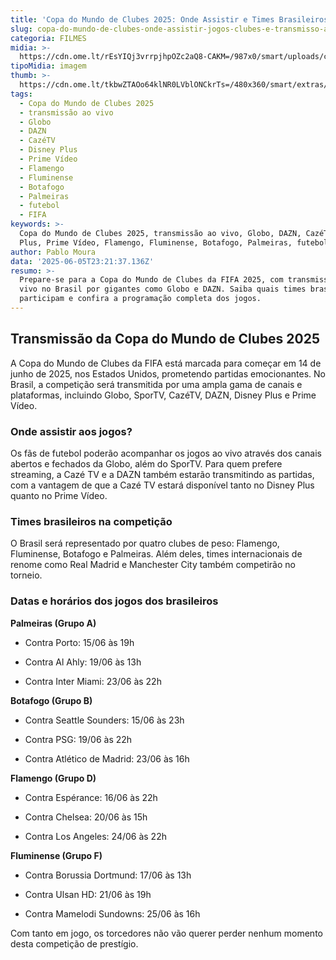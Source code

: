 ```yaml
---
title: 'Copa do Mundo de Clubes 2025: Onde Assistir e Times Brasileiros em Campo'
slug: copa-do-mundo-de-clubes-onde-assistir-jogos-clubes-e-transmisso-ao-vivo
categoria: FILMES
midia: >-
  https://cdn.ome.lt/rEsYIQj3vrrpjhpOZc2aQ8-CAKM=/987x0/smart/uploads/conteudo/fotos/Screenshot_2025-06-05_at_16.09.15.png
tipoMidia: imagem
thumb: >-
  https://cdn.ome.lt/tkbwZTAOo64klNR0LVblONCkrTs=/480x360/smart/extras/conteudos/Screenshot_2025-06-05_at_16.09.15.png
tags:
  - Copa do Mundo de Clubes 2025
  - transmissão ao vivo
  - Globo
  - DAZN
  - CazéTV
  - Disney Plus
  - Prime Vídeo
  - Flamengo
  - Fluminense
  - Botafogo
  - Palmeiras
  - futebol
  - FIFA
keywords: >-
  Copa do Mundo de Clubes 2025, transmissão ao vivo, Globo, DAZN, CazéTV, Disney
  Plus, Prime Vídeo, Flamengo, Fluminense, Botafogo, Palmeiras, futebol, FIFA
author: Pablo Moura
data: '2025-06-05T23:21:37.136Z'
resumo: >-
  Prepare-se para a Copa do Mundo de Clubes da FIFA 2025, com transmissão ao
  vivo no Brasil por gigantes como Globo e DAZN. Saiba quais times brasileiros
  participam e confira a programação completa dos jogos.
---
```


## Transmissão da Copa do Mundo de Clubes 2025

A Copa do Mundo de Clubes da FIFA está marcada para começar em 14 de junho de 2025, nos Estados Unidos, prometendo partidas emocionantes. No Brasil, a competição será transmitida por uma ampla gama de canais e plataformas, incluindo Globo, SporTV, CazéTV, DAZN, Disney Plus e Prime Vídeo.

### Onde assistir aos jogos?

Os fãs de futebol poderão acompanhar os jogos ao vivo através dos canais abertos e fechados da Globo, além do SporTV. Para quem prefere streaming, a Cazé TV e a DAZN também estarão transmitindo as partidas, com a vantagem de que a Cazé TV estará disponível tanto no Disney Plus quanto no Prime Vídeo.

### Times brasileiros na competição

O Brasil será representado por quatro clubes de peso: Flamengo, Fluminense, Botafogo e Palmeiras. Além deles, times internacionais de renome como Real Madrid e Manchester City também competirão no torneio.

### Datas e horários dos jogos dos brasileiros

**Palmeiras (Grupo A)**

- Contra Porto: 15/06 às 19h

- Contra Al Ahly: 19/06 às 13h

- Contra Inter Miami: 23/06 às 22h

**Botafogo (Grupo B)**

- Contra Seattle Sounders: 15/06 às 23h

- Contra PSG: 19/06 às 22h

- Contra Atlético de Madrid: 23/06 às 16h

**Flamengo (Grupo D)**

- Contra Espérance: 16/06 às 22h

- Contra Chelsea: 20/06 às 15h

- Contra Los Angeles: 24/06 às 22h

**Fluminense (Grupo F)**

- Contra Borussia Dortmund: 17/06 às 13h

- Contra Ulsan HD: 21/06 às 19h

- Contra Mamelodi Sundowns: 25/06 às 16h

Com tanto em jogo, os torcedores não vão querer perder nenhum momento desta competição de prestígio.
